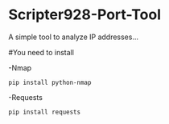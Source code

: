 # Scripter928-Port-Tool
A simple tool to analyze IP addresses...

#You need to install

-Nmap
```
pip install python-nmap
```

-Requests
```
pip install requests
```
